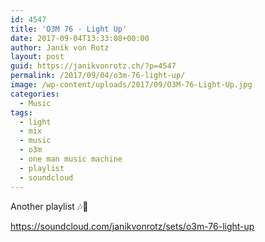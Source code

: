 ```yaml
---
id: 4547
title: 'O3M 76 - Light Up'
date: 2017-09-04T13:33:08+00:00
author: Janik von Rotz
layout: post
guid: https://janikvonrotz.ch/?p=4547
permalink: /2017/09/04/o3m-76-light-up/
image: /wp-content/uploads/2017/09/O3M-76-Light-Up.jpg
categories:
  - Music
tags:
  - light
  - mix
  - music
  - o3m
  - one man music machine
  - playlist
  - soundcloud
---
```

Another playlist 🎶🎹

https://soundcloud.com/janikvonrotz/sets/o3m-76-light-up
